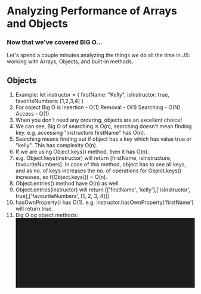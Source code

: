 # Analyzing Performance of Arrays and Objects

### Now that we've covered BIG O...

Let's spend a couple minutes analyzing the things we do all the time in JS: working with Arrays, Objects, and built-in methods.

## Objects

1. Example:
   let instructor = {
   firstName: "Kelly",
   isInstructor: true,
   favoriteNumbers: [1,2,3,4]
   }
2. For object Big O is
   Insertion - O(1)
   Removal - O(1)
   Searching - O(N)
   Access - O(1)
3. When you don't need any ordering, objects are an excellent choice!
4. We can see, Big O of searching is O(n), searching doesn't mean finding key. e.g. accessing "instructure.firstName" has O(n).
5. Searching means finding out if object has a key which has value true or "kelly". This has complexity O(n).
6. If we are using Object.keys() method, then it has O(n).
7. e.g. Object.keys(instructor) will return [firstName, isInstructure, favouriteNumbers]. In case of this method, object has to see all keys, and as no. of keys increases the no. of operations for Object.keys() increases, so f(Object.keys()) = O(n).
8. Object.entries() method have O(n) as well.
9. Object.entries(instructor) will return [['firstName', 'kelly'],['isInstructor', true],['favouriteNumbers', [1, 2, 3, 4]]]
10. hasOwnProperty() has O(1). e.g. instructor.hasOwnProperty('firstName') will return true.
11. Big O og object methods:
    ![object-methods](<./BigO(object_Methods).png>)
